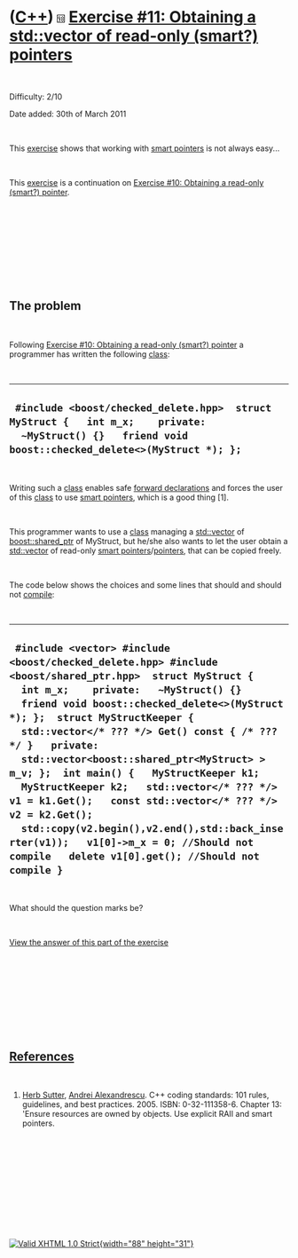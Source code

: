 



 

 

 

 

 

([C++](Cpp.htm)) ![C++98](PicCpp98.png) [Exercise \#11: Obtaining a std::vector of read-only (smart?) pointers](CppExerciseReadonlyVectorOfPointers.htm)
========================================================================================================================================================

 

Difficulty: 2/10

Date added: 30th of March 2011

 

This [exercise](CppExercise.htm) shows that working with [smart
pointers](CppSmartPointer.htm) is not always easy...

 

This [exercise](CppExercise.htm) is a continuation on [Exercise \#10:
Obtaining a read-only (smart?) pointer](CppExerciseReadonlyPointer.htm).

 

 

 

 

 

The problem
-----------

 

Following [Exercise \#10: Obtaining a read-only (smart?)
pointer](CppExerciseReadonlyPointer.htm) a programmer has written the
following [class](CppClass.htm):

 

  ---------------------------------------------------------------------------------------------------------------------------------------------------------
  ` #include <boost/checked_delete.hpp>  struct MyStruct {   int m_x;    private:   ~MyStruct() {}   friend void boost::checked_delete<>(MyStruct *); };`
  ---------------------------------------------------------------------------------------------------------------------------------------------------------

 

Writing such a [class](CppClass.htm) enables safe [forward
declarations](CppForwardDeclaration.htm) and forces the user of this
[class](CppClass.htm) to use [smart pointers](CppSmartPointer.htm),
which is a good thing \[1\].

 

This programmer wants to use a [class](CppClass.htm) managing a
[std::vector](CppVector.htm) of [boost::shared\_ptr](CppShared_ptr.htm)
of MyStruct, but he/she also wants to let the user obtain a
[std::vector](CppVector.htm) of read-only [smart
pointers](CppSmartPointer.htm)/[pointers](CppPointer.htm), that can be
copied freely.

 

The code below shows the choices and some lines that should and should
not [compile](CppCompiler.htm):

 

  -------------------------------------------------------------------------------------------------------------------------------------------------------------------------------------------------------------------------------------------------------------------------------------------------------------------------------------------------------------------------------------------------------------------------------------------------------------------------------------------------------------------------------------------------------------------------------------------------------------------------------------------------
  ` #include <vector> #include <boost/checked_delete.hpp> #include <boost/shared_ptr.hpp>  struct MyStruct {   int m_x;    private:   ~MyStruct() {}   friend void boost::checked_delete<>(MyStruct *); };  struct MyStructKeeper {   std::vector</* ??? */> Get() const { /* ??? */ }   private:   std::vector<boost::shared_ptr<MyStruct> > m_v; };  int main() {   MyStructKeeper k1;   MyStructKeeper k2;   std::vector</* ??? */> v1 = k1.Get();   const std::vector</* ??? */> v2 = k2.Get();   std::copy(v2.begin(),v2.end(),std::back_inserter(v1));   v1[0]->m_x = 0; //Should not compile   delete v1[0].get(); //Should not compile }`
  -------------------------------------------------------------------------------------------------------------------------------------------------------------------------------------------------------------------------------------------------------------------------------------------------------------------------------------------------------------------------------------------------------------------------------------------------------------------------------------------------------------------------------------------------------------------------------------------------------------------------------------------------

 

What should the question marks be?

 

[View the answer of this part of the
exercise](CppExerciseReadonlyVectorOfPointersAnswer.htm)

 

 

 

 

 

[References](CppReferences.htm)
-------------------------------

 

1.  [Herb Sutter](CppHerbSutter.htm), [Andrei
    Alexandrescu](CppAndreiAlexandrescu.htm). C++ coding standards: 101
    rules, guidelines, and best practices. 2005. ISBN: 0-32-111358-6.
    Chapter 13: 'Ensure resources are owned by objects. Use explicit
    RAII and smart pointers.

 

 

 

 

 





 

[![Valid XHTML 1.0 Strict](valid-xhtml10.png){width="88"
height="31"}](http://validator.w3.org/check?uri=referer)
